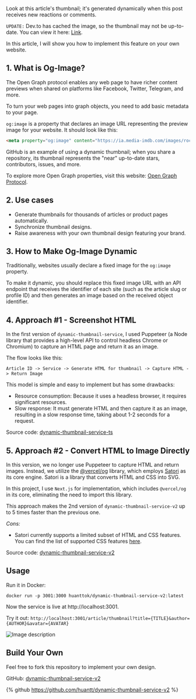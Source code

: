 
Look at this article's thumbnail; it's generated dynamically when this post receives new reactions or comments.

`UPDATE:` Dev.to has cached the image, so the thumbnail may not be up-to-date. You can view it here: [Link](https://dynamic-thumbnail-dev-to-e8hh.vercel.app/article/1606750/thumbnail).

In this article, I will show you how to implement this feature on your own website.

## 1. What is Og-Image?
The Open Graph protocol enables any web page to have richer content previews when shared on platforms like Facebook, Twitter, Telegram, and more.

To turn your web pages into graph objects, you need to add basic metadata to your page. 

`og:image` is a property that declares an image URL representing the preview image for your website. It should look like this:

```html
<meta property="og:image" content="https://ia.media-imdb.com/images/rock.jpg" />
```

GitHub is an example of using a dynamic thumbnail; when you share a repository, its thumbnail represents the "near" up-to-date stars, contributors, issues, and more.

To explore more Open Graph properties, visit this website: [Open Graph Protocol](https://ogp.me).

## 2. Use cases
- Generate thumbnails for thousands of articles or product pages automatically.
- Synchronize thumbnail designs.
- Raise awareness with your own thumbnail design featuring your brand.

## 3. How to Make Og-Image Dynamic

Traditionally, websites usually declare a fixed image for the `og:image` property.

To make it dynamic, you should replace this fixed image URL with an API endpoint that receives the identifier of each site (such as the article slug or profile ID) and then generates an image based on the received object identifier.

## 4. Approach #1 - Screenshot HTML
In the first version of `dynamic-thumbnail-service`, I used Puppeteer (a Node library that provides a high-level API to control headless Chrome or Chromium) to capture an HTML page and return it as an image.

The flow looks like this:
```
Article ID -> Service -> Generate HTML for thumbnail -> Capture HTML -> Return Image
```

This model is simple and easy to implement but has some drawbacks:
- Resource consumption: Because it uses a headless browser, it requires significant resources.
- Slow response: It must generate HTML and then capture it as an image, resulting in a slow response time, taking about 1-2 seconds for a request.

Source code: [dynamic-thumbnail-service-ts](https://github.com/huantt/dynamic-thumbnail-service-ts)

## 5. Approach #2 - Convert HTML to Image Directly

In this version, we no longer use Puppeteer to capture HTML and return images. Instead, we utilize the [@vercel/og](https://vercel.com/docs/functions/edge-functions/og-image-generation) library, which employs [Satori](https://github.com/vercel/satori) as its core engine. Satori is a library that converts HTML and CSS into SVG.

In this project, I use `Next.js` for implementation, which includes `@vercel/og` in its core, eliminating the need to import this library.

This approach makes the 2nd version of `dynamic-thumbnail-service-v2` up to 5 times faster than the previous one.

*Cons:*
- Satori currently supports a limited subset of HTML and CSS features. You can find the list of supported CSS features [here](https://github.com/vercel/satori#css).

Source code: [dynamic-thumbnail-service-v2](https://github.com/huantt/dynamic-thumbnail-service-v2)

## Usage
Run it in Docker:
```shell
docker run -p 3001:3000 huanttok/dynamic-thumbnail-service-v2:latest
```

Now the service is live at http://localhost:3001.

Try it out: `http://localhost:3001/article/thumbnail?title={TITLE}&author={AUTHOR}&avatar={AVATAR}`

![Image description](https://dev-to-uploads.s3.amazonaws.com/uploads/articles/ghp2vnkxxtkbnbn6mzsp.png)

## Build Your Own
Feel free to fork this repository to implement your own design.

GitHub: [dynamic-thumbnail-service-v2](https://github.com/huantt/dynamic-thumbnail-service-v2)

{% github https://github.com/huantt/dynamic-thumbnail-service-v2 %}